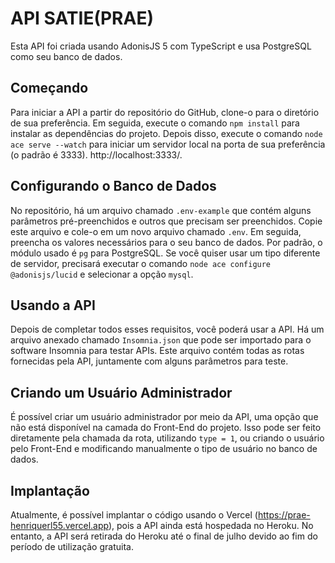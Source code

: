 # API SATIE(PRAE)

Esta API foi criada usando AdonisJS 5 com TypeScript e usa PostgreSQL como seu banco de dados.

## Começando

Para iniciar a API a partir do repositório do GitHub, clone-o para o diretório de sua preferência. Em seguida, execute o comando `npm install` para instalar as dependências do projeto. Depois disso, execute o comando `node ace serve --watch` para iniciar um servidor local na porta de sua preferência (o padrão é 3333).
http://localhost:3333/.

## Configurando o Banco de Dados

No repositório, há um arquivo chamado `.env-example` que contém alguns parâmetros pré-preenchidos e outros que precisam ser preenchidos. Copie este arquivo e cole-o em um novo arquivo chamado `.env`. Em seguida, preencha os valores necessários para o seu banco de dados. Por padrão, o módulo usado é `pg` para PostgreSQL. Se você quiser usar um tipo diferente de servidor, precisará executar o comando `node ace configure @adonisjs/lucid` e selecionar a opção `mysql`.

## Usando a API

Depois de completar todos esses requisitos, você poderá usar a API. Há um arquivo anexado chamado `Insomnia.json` que pode ser importado para o software Insomnia para testar APIs. Este arquivo contém todas as rotas fornecidas pela API, juntamente com alguns parâmetros para teste.

## Criando um Usuário Administrador

É possível criar um usuário administrador por meio da API, uma opção que não está disponível na camada do Front-End do projeto. Isso pode ser feito diretamente pela chamada da rota, utilizando `type = 1`, ou criando o usuário pelo Front-End e modificando manualmente o tipo de usuário no banco de dados.

## Implantação

Atualmente, é possível implantar o código usando o Vercel (https://prae-henriquerl55.vercel.app), pois a API ainda está hospedada no Heroku. No entanto, a API será retirada do Heroku até o final de julho devido ao fim do período de utilização gratuita.